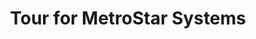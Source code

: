 ---
dateStart: 2020-01-29
dateEnd:
title: "Tour for MetroStar Systems"
venue: "Indiana University"
organizer:
credit:
city: Bloomington
state: IN
country: USA
pdfLink:
venueImages:
---